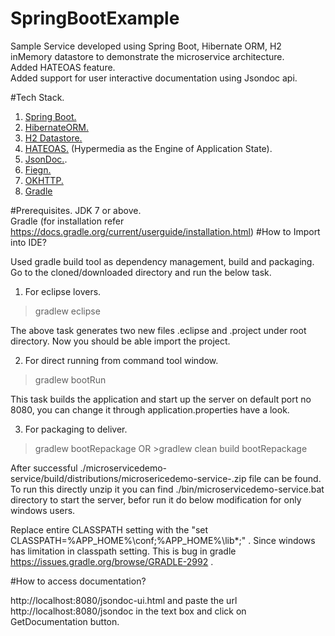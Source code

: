 # SpringBootExample
Sample Service developed using Spring Boot, Hibernate ORM, H2 inMemory datastore to demonstrate the microservice architecture.<br/>
Added HATEOAS feature. <br/>
Added support for user interactive documentation using Jsondoc api.

#Tech Stack.
  1. <a href="http://projects.spring.io/spring-boot/">Spring Boot.</a>
  2. <a href="http://hibernate.org/orm/" >HibernateORM. </a>
  3. <a href="http://www.h2database.com/html/main.html">H2 Datastore.</a>
  4. <a href="https://spring.io/understanding/HATEOAS">HATEOAS.</a> (Hypermedia as the Engine of Application State).
  5. <a href="http://jsondoc.org/" >JsonDoc.</a>.
  6. <a href="https://github.com/Netflix/feign/blob/master/README.md">Fiegn.</a>
  7. <a href="http://square.github.io/okhttp/">OKHTTP.</a>
  8. <a href="https://gradle.org/">Gradle</a>

#Prerequisites.
 JDK 7 or above. <br/>
 Gradle (for installation refer https://docs.gradle.org/current/userguide/installation.html)
#How to Import into IDE?
 
 Used gradle build tool as dependency management, build and packaging. Go to the cloned/downloaded directory and run the below task.

1. For eclipse lovers.

 >gradlew eclipse 
 
 The above task generates two new files .eclipse and .project under root directory. Now you should be able import the project.

2. For direct running from command tool window.
 >gradlew bootRun
 
  This task builds the application and start up  the server on default port no 8080, you can change it through application.properties have a look.

3. For packaging to deliver.
 >gradlew bootRepackage  OR >gradlew clean build bootRepackage
  
  After successful ./microservicedemo-service/build/distributions/microsericedemo-service-<version>.zip file can be found. To run this directly unzip it you can find ./bin/microservicedemo-service.bat directory to start the server, befor run it do below modification for only windows users.

Replace entire CLASSPATH setting with the "set CLASSPATH=%APP_HOME%\conf;%APP_HOME%\lib\*;" . Since windows has limitation in classpath setting.
This is bug in gradle https://issues.gradle.org/browse/GRADLE-2992 .

#How to access documentation?
 
  <link>http://localhost:8080/jsondoc-ui.html</link> and paste the url <link>http://localhost:8080/jsondoc</link> in the text box and click on GetDocumentation button.

